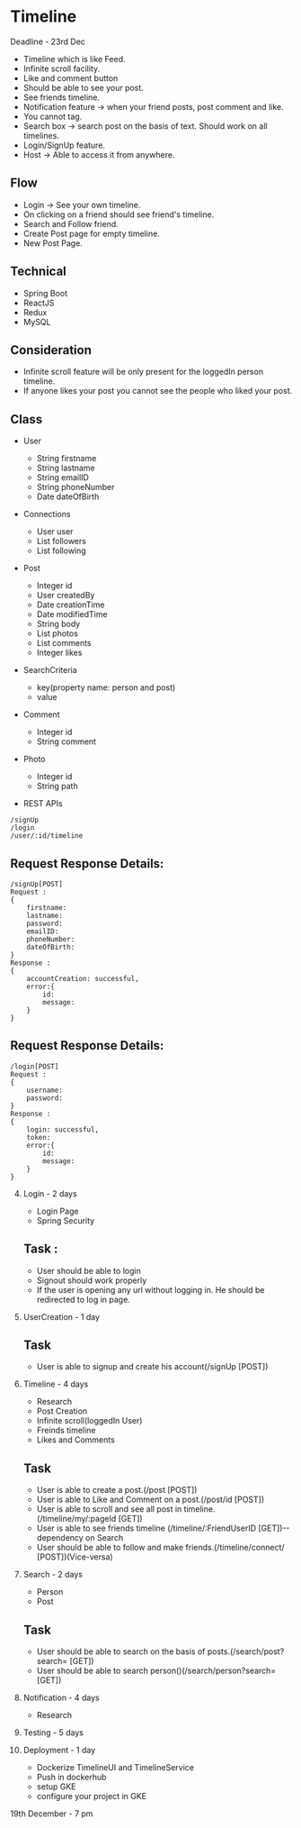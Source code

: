 # Timeline


Deadline - 23rd Dec

- Timeline which is like Feed.
- Infinite scroll facility.
- Like and comment button
- Should be able to see your post.
- See friends timeline.
- Notification feature -> when your friend posts, post comment and like.
- You cannot tag.
- Search box -> search post on the basis of text. Should work on all timelines.
- Login/SignUp feature.
- Host -> Able to access it from anywhere.

## Flow 
- Login -> See your own timeline.
- On clicking on a friend should see friend's timeline.
- Search and Follow friend.
- Create Post page for empty timeline.
- New Post Page.


## Technical
- Spring Boot
- ReactJS
- Redux
- MySQL 

## Consideration
- Infinite scroll feature will be only present for the loggedIn person timeline.
- If anyone likes your post you cannot see the people who liked your post.




## Class
- User
    - String firstname
    - String lastname
    - String emailID
    - String phoneNumber
    - Date dateOfBirth

- Connections
    - User user
    - List<User> followers
    - List<User> following

- Post
    - Integer id
    - User createdBy
    - Date creationTime
    - Date modifiedTime
    - String body
    - List<Photo> photos
    - List<Comment> comments
    - Integer likes

- SearchCriteria 
    - key(property name: person and post)
    - value

- Comment
    - Integer id
    - String comment

- Photo
    - Integer id
    - String path

- REST APIs
```
/signUp
/login
/user/:id/timeline
```



## Request Response Details:
```
/signUp[POST]
Request : 
{
    firstname:
    lastname:
    password:
    emailID:
    phoneNumber:
    dateOfBirth:
}
Response :
{
    accountCreation: successful,
    error:{
        id: 
        message: 
    }
}
```

## Request Response Details:
```
/login[POST]
Request : 
{
    username:
    password:
}
Response :
{
    login: successful,
    token: 
    error:{
        id: 
        message: 
    }
}
```

4.  Login - 2 days
    - Login Page
    - Spring Security

    ## Task :
    - User should be able to login
    - Signout should work properly
    - If the user is opening any url without logging in. He should be redirected to log in page.


 
1. UserCreation - 1 day

    ## Task

    - User is able to signup and create his account(/signUp [POST])

2. Timeline - 4 days
    - Research
    - Post Creation
    - Infinite scroll(loggedIn User)
    - Freinds timeline
    - Likes and Comments

    ## Task

    - User is able to create a post.(/post [POST])
    - User is able to Like and Comment on a post.(/post/id [POST])
    - User is able to scroll and see all post in timeline.(/timeline/my/:pageId [GET])
    - User is able to see friends timeline (/timeline/:FriendUserID [GET])-- dependency on Search
    - User should be able to follow and make friends.(/timeline/connect/ [POST])(Vice-versa)

3. Search -  2 days
   - Person 
   - Post

    ## Task

    - User should be able to search on the basis of posts.(/search/post?search= [GET])
    - User should be able to search person()(/search/person?search= [GET])


5. Notification  -  4 days
    - Research

6. Testing - 5 days


7. Deployment - 1 day
    - Dockerize TimelineUI and TimelineService
    - Push in dockerhub
    - setup GKE
    - configure your project in GKE
    
19th December - 7 pm

